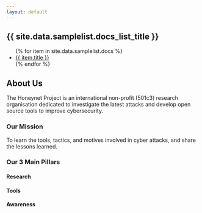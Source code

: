 ```yaml
---
layout: default
---
```


<h2>{{ site.data.samplelist.docs_list_title }}</h2>
<ul>
   {% for item in site.data.samplelist.docs %}
      <li><a href="{{ item.url }}">{{ item.title }}</a></li>
   {% endfor %}
</ul>

## About Us

The Honeynet Project is an international non-profit (501c3) research organisation dedicated to investigate the latest attacks and develop open source tools to improve cybersecurity. 

### Our Mission

To learn the tools, tactics, and motives involved in cyber attacks, and share the lessons learned. 

### Our 3 Main Pillars

#### Research
#### Tools
#### Awareness